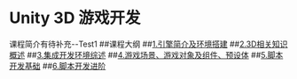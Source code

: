 # Unity 3D 游戏开发
课程简介有待补充--Test1
##课程大纲
##[1.引擎简介及环境搭建](https://github.com/onest-qile/course-Unity3D/tree/master/1.%E5%BC%95%E6%93%8E%E7%AE%80%E4%BB%8B%E5%8F%8A%E7%8E%AF%E5%A2%83%E6%90%AD%E5%BB%BA)
##[2.3D相关知识概述](https://github.com/onest-qile/course-Unity3D/tree/master/2.3D%E7%9B%B8%E5%85%B3%E7%9F%A5%E8%AF%86%E6%A6%82%E8%BF%B0)
##[3.集成开发环境综述](https://github.com/onest-qile/course-Unity3D/tree/master/3.%E9%9B%86%E6%88%90%E5%BC%80%E5%8F%91%E7%8E%AF%E5%A2%83%E7%BB%BC%E8%BF%B0)
##[4.游戏场景、游戏对象及组件、预设体](https://github.com/onest-qile/course-Unity3D/tree/master/4.%E6%B8%B8%E6%88%8F%E5%9C%BA%E6%99%AF%E3%80%81%E6%B8%B8%E6%88%8F%E5%AF%B9%E8%B1%A1%E5%8F%8A%E7%BB%84%E4%BB%B6%E3%80%81%E9%A2%84%E8%AE%BE%E4%BD%93)
##[5.脚本开发基础](https://github.com/onest-qile/course-Unity3D/tree/master/5.%E8%84%9A%E6%9C%AC%E5%BC%80%E5%8F%91%E5%9F%BA%E7%A1%80)
##[6.脚本开发进阶](https://github.com/onest-qile/course-Unity3D/tree/master/6.%E8%84%9A%E6%9C%AC%E5%BC%80%E5%8F%91%E8%BF%9B%E9%98%B6)